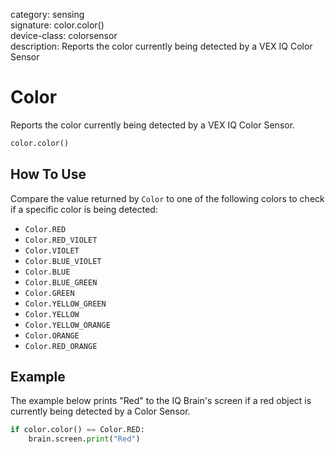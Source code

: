 category: sensing  
signature: color.color()  
device-class: colorsensor  
description: Reports the color currently being detected by a VEX IQ Color Sensor  

# Color

Reports the color currently being detected by a VEX IQ Color Sensor.

```python
color.color()
```

## How To Use

Compare the value returned by `Color` to one of the following colors to check if a specific color is being detected:
 
- `Color.RED`
- `Color.RED_VIOLET`
- `Color.VIOLET`
- `Color.BLUE_VIOLET`
- `Color.BLUE`
- `Color.BLUE_GREEN`
- `Color.GREEN`
- `Color.YELLOW_GREEN`
- `Color.YELLOW`
- `Color.YELLOW_ORANGE`
- `Color.ORANGE`
- `Color.RED_ORANGE`

## Example

The example below prints "Red" to the IQ Brain's screen if a red object is currently being detected by a Color Sensor.

```python
if color.color() == Color.RED:
    brain.screen.print("Red")
```

<advanced>
</advanced>